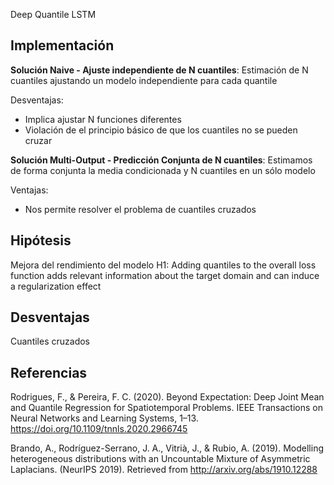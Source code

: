 Deep Quantile LSTM

**Implementación**
------

**Solución Naive -  Ajuste independiente de N cuantiles**: Estimación de N cuantiles ajustando un modelo independiente para cada quantile

Desventajas:
 * Implica ajustar N funciones diferentes 
 * Violación de el principio básico de que los cuantiles no se pueden cruzar

**Solución Multi-Output - Predicción Conjunta de N cuantiles**: Estimamos de forma conjunta la media condicionada y N cuantiles en un sólo modelo

Ventajas:
 * Nos permite resolver el problema de cuantiles cruzados


**Hipótesis**
------
Mejora del rendimiento del modelo
H1: Adding quantiles to the overall loss function adds relevant information about the target domain and can induce a regularization effect

**Desventajas**
------
Cuantiles cruzados

   
 
   
**Referencias**
------
Rodrigues, F., & Pereira, F. C. (2020). Beyond Expectation: Deep Joint Mean and Quantile Regression for Spatiotemporal Problems. IEEE Transactions on Neural Networks and Learning Systems, 1–13. https://doi.org/10.1109/tnnls.2020.2966745

Brando, A., Rodríguez-Serrano, J. A., Vitrià, J., & Rubio, A. (2019). Modelling heterogeneous distributions with an Uncountable Mixture of Asymmetric Laplacians. (NeurIPS 2019). Retrieved from http://arxiv.org/abs/1910.12288
